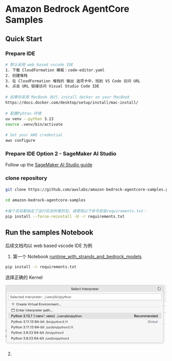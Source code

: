 # Amazon Bedrock AgentCore Samples

## Quick Start
### Prepare IDE
```bash
# 默认采用 web based vscode IDE
1. 下载 CloudFormation 模板：code-editor.yaml
2. 创建堆栈
3. 在 CloudFormation 堆栈的 输出 选项卡中，找到 VS Code 访问 URL
4. 点击 URL 链接访问 Visual Studio Code IDE

# 如果你采用 MacBook 执行，install docker on your MacBook
https://docs.docker.com/desktop/setup/install/mac-install/

# 配置Pyhton 环境
uv venv --python 3.13
source .venv/bin/activate

# Set your AWS credential
aws configure
```

### Prepare IDE Option 2 - SageMaker AI Studio
Follow up the [SageMaker AI Studio guide](https://catalog.workshops.aws/agentcore-deep-dive/zh-CN/00-prerequisites/03-sagemaker-studio)

### clone repository
```bash
git clone https://github.com/awslabs/amazon-bedrock-agentcore-samples.git

cd amazon-bedrock-agentcore-samples

#每个实验都指定了运行实验所需的包，请使用以下命令安装requirements.txt：
pip install --force-reinstall -U -r requirements.txt
```

## Run the samples Notebook

后续文档均以 web based vscode IDE 为例

1. 第一个 Notebook [runtime_with_strands_and_bedrock_models](amazon-bedrock-agentcore-workshop/01-AgentCore-runtime/01-hosting-agent/01-strands-with-bedrock-model/runtime_with_strands_and_bedrock_models.ipynb)
```bash
pip install -r requirements.txt
```

选择正确的 Kernel

![选择正确的 Kernel](select-python-interprepter.png)

2. 
